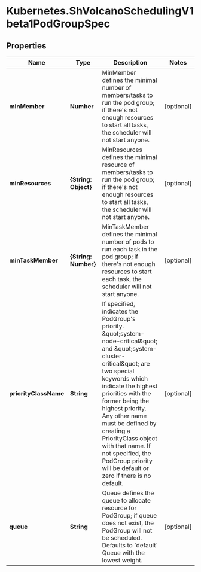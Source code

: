 # Kubernetes.ShVolcanoSchedulingV1beta1PodGroupSpec

## Properties

Name | Type | Description | Notes
------------ | ------------- | ------------- | -------------
**minMember** | **Number** | MinMember defines the minimal number of members/tasks to run the pod group; if there&#39;s not enough resources to start all tasks, the scheduler will not start anyone. | [optional] 
**minResources** | **{String: Object}** | MinResources defines the minimal resource of members/tasks to run the pod group; if there&#39;s not enough resources to start all tasks, the scheduler will not start anyone. | [optional] 
**minTaskMember** | **{String: Number}** | MinTaskMember defines the minimal number of pods to run each task in the pod group; if there&#39;s not enough resources to start each task, the scheduler will not start anyone. | [optional] 
**priorityClassName** | **String** | If specified, indicates the PodGroup&#39;s priority. \&quot;system-node-critical\&quot; and \&quot;system-cluster-critical\&quot; are two special keywords which indicate the highest priorities with the former being the highest priority. Any other name must be defined by creating a PriorityClass object with that name. If not specified, the PodGroup priority will be default or zero if there is no default. | [optional] 
**queue** | **String** | Queue defines the queue to allocate resource for PodGroup; if queue does not exist, the PodGroup will not be scheduled. Defaults to &#x60;default&#x60; Queue with the lowest weight. | [optional] 


